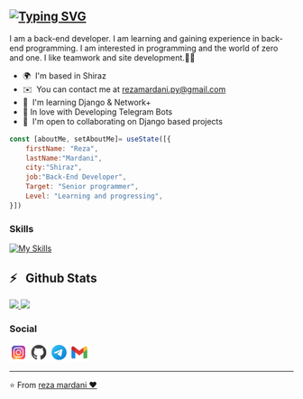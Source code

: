 [![Typing SVG](https://readme-typing-svg.demolab.com?font=Fira+Code&weight=500&size=23&pause=1000&color=F74736&background=F8FFF400&width=470&lines=Hi+%F0%9F%99%8B%E2%80%8D%E2%99%82%EF%B8%8F+My+name+is+Reza+Mardani;I+am+a+Back-End+Developer)](https://git.io/typing-svg)
---
I am a back-end developer. I am learning and gaining experience in back-end programming. I am interested in programming and the world of zero and one. I like teamwork and site development.👨‍💻

- 🌍  I'm based in Shiraz
- ✉️  You can contact me at [rezamardani.py@gmail.com](mailto:rezamardani.py@gmail.com)
- 🧠  I'm learning Django & Network+
- 🤖 In love with Developing Telegram Bots
- 🤝  I'm open to collaborating on Django based projects

```javascript
const [aboutMe, setAboutMe]= useState([{
    firstName: "Reza",
    lastName:"Mardani",
    city:"Shiraz",
    job:"Back-End Developer",
    Target: "Senior programmer",
    Level: "Learning and progressing",
}])
```


### Skills

[![My Skills](https://skillicons.dev/icons?i=html,css,tailwind,python,php,django,linux,git,github,mysql)](https://skillicons.dev)




<h2>⚡️ &nbsp; Github Stats</h2>

<a href="https://github.com/ramin-kp">
  <img src="https://github-readme-stats.vercel.app/api?username=rezamardanidev&show_icons=true&theme=radical" />
  <img src="https://github-readme-stats.vercel.app/api/top-langs/?username=rezamardanidev" />
</a>

### Social

<p align="left">
    <a href="https://www.instagram.com/rezamardani01/" target="_blank" rel="noreferrer"><img src="https://github.com/ramin-kp/ramin-kp/blob/main/icons8-instagram-96.png?raw=true" width="32" height="32" /></a>
    <a href="https://github.com/rezamardanidev" target="_blank" rel="noreferrer"><img src="https://github.com/ramin-kp/ramin-kp/blob/main/icons8-github-96.png?raw=true" width="32" height="32" /></a>
    <a href="https://t.me/devsector" target="_blank" rel="noreferrer"><img src="https://github.com/ramin-kp/ramin-kp/blob/main/icons8-telegram-96.png?raw=true" width="32" height="32" /></a>
    <a href="mailto:rezamardani.py@gmail.com" target="_blank" rel="noreferrer"><img src="https://github.com/ramin-kp/ramin-kp/blob/main/icons8-gmail-96.png?raw=true" width="32" height="32" /></a>
</p>

---

⭐️ From [reza mardani ❤️](https://github.com/rezamardanidev)
